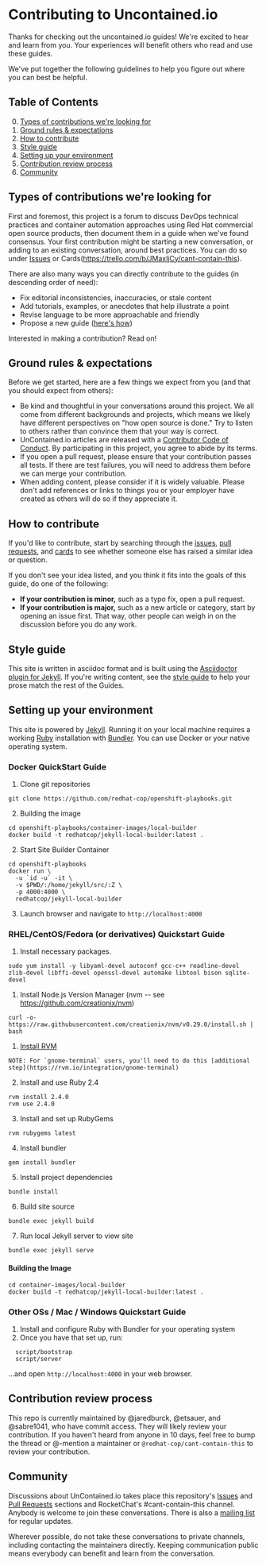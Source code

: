 # Contributing to Uncontained.io

Thanks for checking out the uncontained.io guides! We're excited to hear and learn from you. Your experiences will benefit others who read and use these guides.

We've put together the following guidelines to help you figure out where you can best be helpful.

## Table of Contents

0. [Types of contributions we're looking for](#types-of-contributions-were-looking-for)
0. [Ground rules & expectations](#ground-rules--expectations)
0. [How to contribute](#how-to-contribute)
0. [Style guide](#style-guide)
0. [Setting up your environment](#setting-up-your-environment)
0. [Contribution review process](#contribution-review-process)
0. [Community](#community)

## Types of contributions we're looking for
First and foremost, this project is a forum to discuss DevOps technical practices and container automation approaches using Red Hat commercial open source products, then document them in a guide when we've found consensus. Your first contribution might be starting a new conversation, or adding to an existing conversation, around best practices. You can do so under [Issues](https://github.com/redhat-cop/uncontained.io/issues) or Cards(https://trello.com/b/JMaxIjCy/cant-contain-this).

There are also many ways you can directly contribute to the guides (in descending order of need):

* Fix editorial inconsistencies, inaccuracies, or stale content
* Add tutorials, examples, or anecdotes that help illustrate a point
* Revise language to be more approachable and friendly
* Propose a new guide ([here's how](./docs/new_guides.md))

Interested in making a contribution? Read on!

## Ground rules & expectations

Before we get started, here are a few things we expect from you (and that you should expect from others):

* Be kind and thoughtful in your conversations around this project. We all come from different backgrounds and projects, which means we likely have different perspectives on "how open source is done." Try to listen to others rather than convince them that your way is correct.
* UnContained.io articles are released with a [Contributor Code of Conduct](./CODE_OF_CONDUCT.md). By participating in this project, you agree to abide by its terms.
* If you open a pull request, please ensure that your contribution passes all tests. If there are test failures, you will need to address them before we can merge your contribution.
* When adding content, please consider if it is widely valuable. Please don't add references or links to things you or your employer have created as others will do so if they appreciate it.

## How to contribute

If you'd like to contribute, start by searching through the [issues](https://github.com/redhat-cop/uncontained.io/issues), [pull requests](https://github.com/redhat-cop/uncontained.io/pulls), and [cards](https://trello.com/b/JMaxIjCy/cant-contain-this) to see whether someone else has raised a similar idea or question.

If you don't see your idea listed, and you think it fits into the goals of this guide, do one of the following:
* **If your contribution is minor,** such as a typo fix, open a pull request.
* **If your contribution is major,** such as a new article or category, start by opening an issue first. That way, other people can weigh in on the discussion before you do any work.

## Style guide

This site is written in asciidoc format and is built using the [Asciidoctor plugin for Jekyll](https://github.com/asciidoctor/jekyll-asciidoc). If you're writing content, see the [style guide](./docs/style_guide.md) to help your prose match the rest of the Guides.

## Setting up your environment

This site is powered by [Jekyll](https://jekyllrb.com/). Running it on your local machine requires a working [Ruby](https://www.ruby-lang.org/en/) installation with [Bundler](http://bundler.io/). You can use Docker or your native operating system.

### Docker QuickStart Guide

1. Clone git repositories
```
git clone https://github.com/redhat-cop/openshift-playbooks.git
```
2. Building the image
```
cd openshift-playbooks/container-images/local-builder
docker build -t redhatcop/jekyll-local-builder:latest .
```
2. Start Site Builder Container
```
cd openshift-playbooks
docker run \
  -u `id -u` -it \
  -v $PWD/:/home/jekyll/src/:Z \
  -p 4000:4000 \
  redhatcop/jekyll-local-builder
```
3. Launch browser and navigate to `http://localhost:4000`

### RHEL/CentOS/Fedora (or derivatives) Quickstart Guide

1. Install necessary packages.
```
sudo yum install -y libyaml-devel autoconf gcc-c++ readline-devel zlib-devel libffi-devel openssl-devel automake libtool bison sqlite-devel
```
1. Install Node.js Version Manager (nvm -- see https://github.com/creationix/nvm)
```
curl -o- https://raw.githubusercontent.com/creationix/nvm/v0.29.0/install.sh | bash
```
1. [Install RVM](https://rvm.io/)
```
NOTE: For `gnome-terminal` users, you'll need to do this [additional step](https://rvm.io/integration/gnome-terminal)
```
2. Install and use Ruby 2.4
```
rvm install 2.4.0
rvm use 2.4.0
```
3. Install and set up RubyGems
```
rvm rubygems latest
```
4. Install bundler
```
gem install bundler
```
5. Install project dependencies
```
bundle install
```
6. Build site source
```
bundle exec jekyll build
```
7. Run local Jekyll server to view site
```
bundle exec jekyll serve
```

#### Building the Image

```
cd container-images/local-builder
docker build -t redhatcop/jekyll-local-builder:latest .
```

### Other OSs / Mac / Windows Quickstart Guide

1. Install and configure Ruby with Bundler for your operating system
2. Once you have that set up, run:

```
  script/bootstrap
  script/server
```

…and open `http://localhost:4000` in your web browser.

## Contribution review process

This repo is currently maintained by @jaredburck, @etsauer, and @sabre1041, who have commit access. They will likely review your contribution. If you haven't heard from anyone in 10 days, feel free to bump the thread or @-mention a maintainer or `@redhat-cop/cant-contain-this` to review your contribution.

## Community

Discussions about UnContained.io takes place this repository's [Issues](https://github.com/redhat-cop/uncontained.io/issues) and [Pull Requests](https://github.com/redhat-cop/uncontained.io/pulls) sections and RocketChat's #cant-contain-this channel. Anybody is welcome to join these conversations. There is also a [mailing list](http://uncontained.io/) for regular updates.

Wherever possible, do not take these conversations to private channels, including contacting the maintainers directly. Keeping communication public means everybody can benefit and learn from the conversation.
